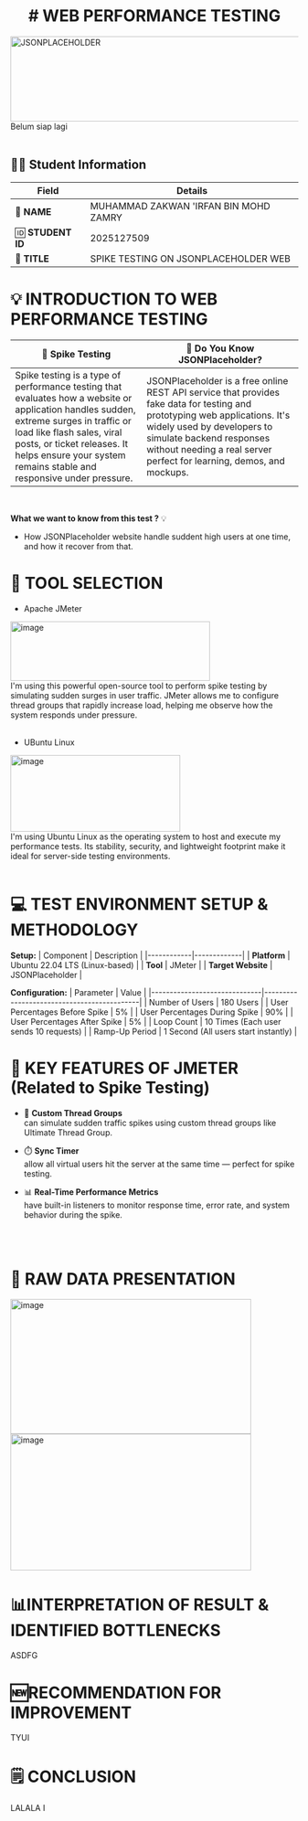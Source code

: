 <h1 align="center"># WEB PERFORMANCE TESTING</h1>
<img width="1024" height="149" alt="JSONPLACEHOLDER" src="https://github.com/user-attachments/assets/f42984a7-add7-40bd-8c8b-166d9220fc0d" />
Belum siap lagi <br>
<br>

## 🧑‍🎓 Student Information 

| Field       | Details             | 
|-------------|---------------------|
| 👤 **NAME**    | MUHAMMAD ZAKWAN 'IRFAN BIN MOHD ZAMRY   | 
| 🆔 **STUDENT ID** | 2025127509    |
| 📘 **TITLE**     | SPIKE TESTING ON JSONPLACEHOLDER WEB |

##

# 💡 INTRODUCTION TO WEB PERFORMANCE TESTING

| 🧪 **Spike Testing** | 🔗 **Do You Know JSONPlaceholder?** |
|----------------------|--------------------------------------|
| Spike testing is a type of performance testing that evaluates how a website or application handles sudden, extreme surges in traffic or load like flash sales, viral posts, or ticket releases. It helps ensure your system remains stable and responsive under pressure. | JSONPlaceholder is a free online REST API service that provides fake data for testing and prototyping web applications. It's widely used by developers to simulate backend responses without needing a real server perfect for learning, demos, and mockups. |
<br>

**What we want to know from this test ?**  💡
<br>
- How JSONPlaceholder website handle suddent high users at one time, and how it recover from that.

# 🧰 TOOL SELECTION
- Apache JMeter <br>
<img width="349" height="104" alt="image" src="https://github.com/user-attachments/assets/564c25c4-bad6-4d3f-b6a4-ce40440f31eb" />
 <br>
I'm using this powerful open-source tool to perform spike testing by simulating sudden surges in user traffic. JMeter allows me to configure thread groups that rapidly increase load, helping me observe how the system responds under pressure. <br>
<br>

- UBuntu Linux <br>
<img width="297" height="134" alt="image" src="https://github.com/user-attachments/assets/19746cc7-2c56-4f8b-b5f0-3e80789f76ca" />
 <br>
I'm using Ubuntu Linux as the operating system to host and execute my performance tests. Its stability, security, and lightweight footprint make it ideal for server-side testing environments. <br>
<br>

# 💻 TEST ENVIRONMENT SETUP & METHODOLOGY 

**Setup:**
| Component | Description |
|------------|-------------|
| **Platform** | Ubuntu 22.04 LTS (Linux-based) |
| **Tool** | JMeter |
| **Target Website** | JSONPlaceholder |

**Configuration:**
| Parameter                     | Value                                      |
|------------------------------|--------------------------------------------|
| Number of Users              | 180 Users                                  |
| User Percentages Before Spike     | 5%                                         |
| User Percentages During Spike     | 90%                                        |
| User Percentages After Spike      | 5%                                         |
| Loop Count                   | 10 Times (Each user sends 10 requests)     |
| Ramp-Up Period               | 1 Second (All users start instantly)       |
 

# 🔐 KEY FEATURES OF JMETER (Related to Spike Testing)

- 🚀 **Custom Thread Groups**  
  can simulate sudden traffic spikes using custom thread groups like Ultimate Thread Group.

- ⏱️ **Sync Timer**  
  allow all virtual users hit the server at the same time — perfect for spike testing.


- 📊 **Real-Time Performance Metrics**  
  have built-in listeners to monitor response time, error rate, and system behavior during the spike.

<br>
<br>

# 📂 RAW DATA PRESENTATION
<img width="421" height="236" alt="image" src="https://github.com/user-attachments/assets/1c1a146e-04a6-40e5-ba11-070d9a6f7309" /> <img width="421" height="239" alt="image" src="https://github.com/user-attachments/assets/358db2a3-8780-45b9-bd14-85947d5dff11" />





# 📊INTERPRETATION OF RESULT & IDENTIFIED BOTTLENECKS
ASDFG

# 🆕RECOMMENDATION FOR IMPROVEMENT
TYUI

# 🗒️ CONCLUSION
LALALA
I


